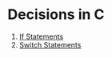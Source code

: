 # Decisions in C

1. [If Statements](./if_statements/main.c)
2. [Switch Statements](./switch_statements/main.c)
